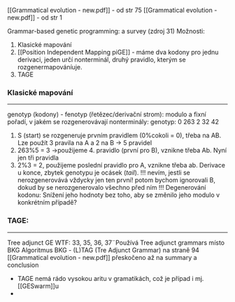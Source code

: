 [[Grammatical evolution - new.pdf]] - od str 75
[[Grammatical evolution - new.pdf]] - od str 1

Grammar-based genetic programming: a survey (zdroj 31)
Možnosti:
1) Klasické mapování
3) [[Position Independent Mapping piGE]] - máme dva kodony pro jednu derivaci, jeden určí nonterminál, druhý pravidlo, kterým se rozgenermapováníuje.
4) TAGE

### Klasické mapování 
---
genotyp (kodony) - fenotyp (řetězec/derivační strom): modulo a fixní pořadí, v jakém se rozgenerovávají nonterminály:
genotyp: 0 263 2 32 42
1) S (start) se rozgeneruje prvním pravidlem (0%cokoli = 0), třeba na AB. Lze použít  3 pravila na A a 2 na B -> 5 pravidel
2) 263%5 = 3 ->použijeme 4. pravidlo (první pro B), vznikne třeba Ab. Nyní jen tři pravidla
3) 2%3 = 2, použijeme poslední pravidlo pro A, vznikne třeba ab. Derivace u  konce, zbytek genotypu je ocásek (*tail*). 
!!! nevím, jestli se nerozgenerovává vždycky jen ten první! potom bychom ignorovali B, dokud by se nerozgenerovalo všechno před ním !!!
Degenerování kodonu:
Snížení jeho hodnoty bez toho, aby se změnilo jeho modulo v konkrétním případě?


### TAGE:
---
Tree adjunct GE
WTF: 33, 35, 36, 37¨Používá Tree adjunct grammars místo BKG
Algoritmus BKG - (L)TAG (Tre Adjunct Grammar) na straně 94 [[Grammatical evolution - new.pdf]]
přeskočeno až na summary a conclusion
* TAGE nemá rádo vysokou aritu v gramatikách, což je případ i mj. [[GESwarm]]u
* 

